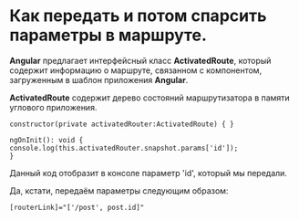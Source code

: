 # Как передать и потом спарсить параметры в маршруте.

**Angular** предлагает интерфейсный класс **ActivatedRoute**, который содержит информацию о маршруте, связанном с компонентом, загруженным в шаблон приложения **Angular**.

**ActivatedRoute** содержит дерево состояний маршрутизатора в памяти углового приложения.

    constructor(private activatedRouter:ActivatedRoute) { }
    
    ngOnInit(): void {
    console.log(this.activatedRouter.snapshot.params['id']);
    }

Данный код отобразит в консоле параметр 'id', который мы передали.

Да, кстати, передаём параметры следующим образом:

    [routerLink]="['/post', post.id]"